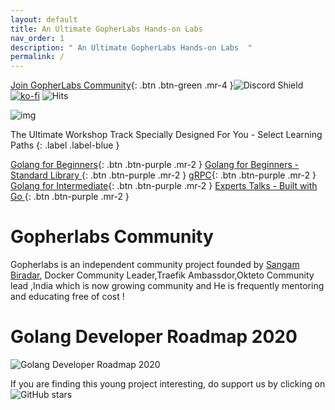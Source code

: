 ```yaml
---
layout: default
title: An Ultimate GopherLabs Hands-on Labs
nav_order: 1
description: " An Ultimate GopherLabs Hands-on Labs  "
permalink: /
---
```

[Join GopherLabs Community](https://discord.gg/S3GtFvT){: .btn .btn-green .mr-4 }![Discord Shield](https://discordapp.com/api/guilds/673835807165120512/widget.png?style=shield) [![ko-fi](https://www.ko-fi.com/img/githubbutton_sm.svg)](https://ko-fi.com/K3K0E60M) ![Hits](https://hitcounter.pythonanywhere.com/count/tag.svg?url=https%3A%2F%2Fgopherlabs.kubedaily.com%2F)

![img](https://raw.githubusercontent.com/sangam14/GopherLabs/master/img/gopherlabskube.png)


The Ultimate Workshop Track Specially Designed For You - Select Learning Paths 
{: .label .label-blue }

[Golang for Beginners](https://gopherlabs.kubedaily.com/Beginners/readme.html){: .btn .btn-purple .mr-2 } [Golang for Beginners - Standard Library ](https://gopherlabs.kubedaily.com/StandardLib/README.html){: .btn .btn-purple .mr-2 } [gRPC](https://gopherlabs.kubedaily.com/GRPC/README.html){: .btn .btn-purple .mr-2 } [Golang for Intermediate](){: .btn .btn-purple .mr-2 }  [Experts Talks - Built with Go ](){: .btn .btn-purple .mr-2 } 

# Gopherlabs Community 

Gopherlabs is an independent community project founded by [Sangam Biradar](https://twitter.com/BiradarSangam/), Docker Community Leader,Traefik Ambassdor,Okteto Community lead ,India which is now growing community and He is frequently mentoring and educating free of cost ! 


# Golang Developer Roadmap 2020

 ![Golang Developer Roadmap 2020](https://raw.githubusercontent.com/sangam14/GopherLabs/master/img/golang-developer-roadmap.png)
 
If you are finding this young project interesting, do support us by clicking on ![GitHub stars](https://camo.githubusercontent.com/18d8913b395ef435e215d9b769e8867d939589dd/68747470733a2f2f696d672e736869656c64732e696f2f6769746875622f73746172732f73616e67616d31342f476f706865726c6162733f7374796c653d736f6369616c)




